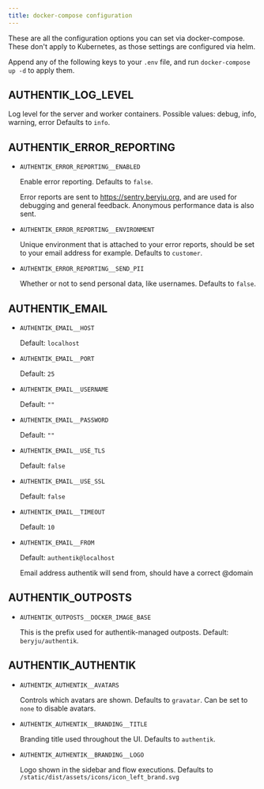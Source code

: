 ```yaml
---
title: docker-compose configuration
---
```


These are all the configuration options you can set via docker-compose. These don't apply to Kubernetes, as those settings are configured via helm.

Append any of the following keys to your `.env` file, and run `docker-compose up -d` to apply them.

## AUTHENTIK_LOG_LEVEL

Log level for the server and worker containers. Possible values: debug, info, warning, error
Defaults to `info`.

## AUTHENTIK_ERROR_REPORTING

- `AUTHENTIK_ERROR_REPORTING__ENABLED`

  Enable error reporting. Defaults to `false`.

  Error reports are sent to https://sentry.beryju.org, and are used for debugging and general feedback. Anonymous performance data is also sent.

- `AUTHENTIK_ERROR_REPORTING__ENVIRONMENT`

  Unique environment that is attached to your error reports, should be set to your email address for example. Defaults to `customer`.

- `AUTHENTIK_ERROR_REPORTING__SEND_PII`

  Whether or not to send personal data, like usernames. Defaults to `false`.

## AUTHENTIK_EMAIL

- `AUTHENTIK_EMAIL__HOST`

  Default: `localhost`

- `AUTHENTIK_EMAIL__PORT`

  Default: `25`

- `AUTHENTIK_EMAIL__USERNAME`

  Default: `""`

- `AUTHENTIK_EMAIL__PASSWORD`

  Default: `""`

- `AUTHENTIK_EMAIL__USE_TLS`

  Default: `false`

- `AUTHENTIK_EMAIL__USE_SSL`

  Default: `false`

- `AUTHENTIK_EMAIL__TIMEOUT`

  Default: `10`

- `AUTHENTIK_EMAIL__FROM`

  Default: `authentik@localhost`

  Email address authentik will send from, should have a correct @domain

## AUTHENTIK_OUTPOSTS

- `AUTHENTIK_OUTPOSTS__DOCKER_IMAGE_BASE`

  This is the prefix used for authentik-managed outposts. Default: `beryju/authentik`.

## AUTHENTIK_AUTHENTIK

- `AUTHENTIK_AUTHENTIK__AVATARS`

  Controls which avatars are shown. Defaults to `gravatar`. Can be set to `none` to disable avatars.

- `AUTHENTIK_AUTHENTIK__BRANDING__TITLE`

  Branding title used throughout the UI. Defaults to `authentik`.

- `AUTHENTIK_AUTHENTIK__BRANDING__LOGO`

  Logo shown in the sidebar and flow executions. Defaults to `/static/dist/assets/icons/icon_left_brand.svg`
